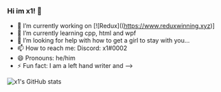 ### Hi im x1! 👋

- 🔭 I’m currently working on [![Redux]((https://www.reduxwinning.xyz)]
- 🌱 I’m currently learning cpp, html and wpf
- 🤔 I’m looking for help with how to get a girl to stay with you...
- 📫 How to reach me: Discord: x1#0002
- 😄 Pronouns: he/him
- ⚡ Fun fact: I am a left hand writer and
-->

![x1's GitHub stats](https://github-readme-stats.vercel.app/api?username=x1official&show_icons=true&theme=dracula)
